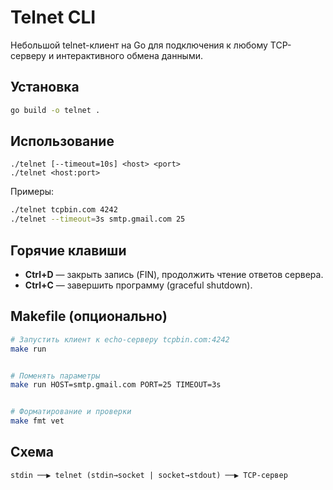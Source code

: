 # Telnet CLI


Небольшой telnet-клиент на Go для подключения к любому TCP-серверу и интерактивного обмена данными.


## Установка
```bash
go build -o telnet .
```


## Использование
```
./telnet [--timeout=10s] <host> <port>
./telnet <host:port>
```


Примеры:
```bash
./telnet tcpbin.com 4242
./telnet --timeout=3s smtp.gmail.com 25
```


## Горячие клавиши
- **Ctrl+D** — закрыть запись (FIN), продолжить чтение ответов сервера.
- **Ctrl+C** — завершить программу (graceful shutdown).


## Makefile (опционально)
```bash
# Запустить клиент к echo-серверу tcpbin.com:4242
make run


# Поменять параметры
make run HOST=smtp.gmail.com PORT=25 TIMEOUT=3s


# Форматирование и проверки
make fmt vet
```


## Схема
```
stdin ──▶ telnet (stdin→socket | socket→stdout) ──▶ TCP-сервер